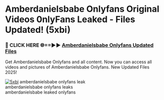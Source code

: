 # Amberdanielsbabe Onlyfans Original Videos 0nlyFans Leaked - Files Updated! (5xbi)

<h3>🔴 CLICK HERE 🌐==►► <a href="https://tinyurl.com/x26r9saj" rel="nofollow">Amberdanielsbabe Onlyfans Updated Files</a></h3>

Get Amberdanielsbabe Onlyfans and all content. Now you can access all videos and pictures of Amberdanielsbabe Onlyfans. New Updated Files 2025!

[![5xbi](https://i.imgur.com/LkgZPqh.gif)](https://tinyurl.com/x26r9saj)
amberdanielsbabe onlyfans leak<br>
amberdanielsbabe onlyfans leaks<br>
amberdanielsbabe leaked onlyfans